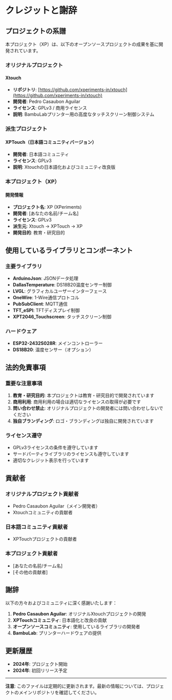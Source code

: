 # クレジットと謝辞

## プロジェクトの系譜

本プロジェクト（XP）は、以下のオープンソースプロジェクトの成果を基に開発されています。

### オリジナルプロジェクト

#### Xtouch
- **リポジトリ**: [https://github.com/xperiments-in/xtouch](https://github.com/xperiments-in/xtouch)
- **開発者**: Pedro Casaubon Aguilar
- **ライセンス**: GPLv3 / 商用ライセンス
- **説明**: BambuLabプリンター用の高度なタッチスクリーン制御システム

### 派生プロジェクト

#### XPTouch（日本語コミュニティバージョン）
- **開発者**: 日本語コミュニティ
- **ライセンス**: GPLv3
- **説明**: Xtouchの日本語化およびコミュニティ改良版

### 本プロジェクト（XP）

#### 開発情報
- **プロジェクト名**: XP (XPeriments)
- **開発者**: [あなたの名前/チーム名]
- **ライセンス**: GPLv3
- **派生元**: Xtouch → XPTouch → XP
- **開発目的**: 教育・研究目的

## 使用しているライブラリとコンポーネント

### 主要ライブラリ
- **ArduinoJson**: JSONデータ処理
- **DallasTemperature**: DS18B20温度センサー制御
- **LVGL**: グラフィカルユーザーインターフェース
- **OneWire**: 1-Wire通信プロトコル
- **PubSubClient**: MQTT通信
- **TFT_eSPI**: TFTディスプレイ制御
- **XPT2046_Touchscreen**: タッチスクリーン制御

### ハードウェア
- **ESP32-2432S028R**: メインコントローラー
- **DS18B20**: 温度センサー（オプション）

## 法的免責事項

### 重要な注意事項
1. **教育・研究目的**: 本プロジェクトは教育・研究目的で開発されています
2. **商用利用**: 商用利用の場合は適切なライセンスの取得が必要です
3. **問い合わせ禁止**: オリジナルプロジェクトの開発者には問い合わせしないでください
4. **独自ブランディング**: ロゴ・ブランディングは独自に開発されています

### ライセンス遵守
- GPLv3ライセンスの条件を遵守しています
- サードパーティライブラリのライセンスも遵守しています
- 適切なクレジット表示を行っています

## 貢献者

### オリジナルプロジェクト貢献者
- Pedro Casaubon Aguilar（メイン開発者）
- Xtouchコミュニティの貢献者

### 日本語コミュニティ貢献者
- XPTouchプロジェクトの貢献者

### 本プロジェクト貢献者
- [あなたの名前/チーム名]
- [その他の貢献者]

## 謝辞

以下の方々およびコミュニティに深く感謝いたします：

1. **Pedro Casaubon Aguilar**: オリジナルXtouchプロジェクトの開発
2. **XPTouchコミュニティ**: 日本語化と改良の貢献
3. **オープンソースコミュニティ**: 使用しているライブラリの開発者
4. **BambuLab**: プリンターハードウェアの提供

## 更新履歴

- **2024年**: プロジェクト開始
- **2024年**: 初回リリース予定

---

**注意**: このファイルは定期的に更新されます。最新の情報については、プロジェクトのメインリポジトリを確認してください。 